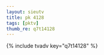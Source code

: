 ```yaml
--- 
layout: sieutv
title: pk 4128
tags: [pktv]
thumb_re: q7t14128
---
```

{% include tvadv key="q7t14128" %} 
